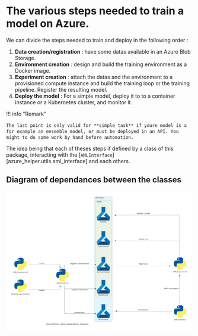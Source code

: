 # The various steps needed to train a model on Azure.

We can divide the steps needed to train and deploy in the following order :

1. **Data creation/registration** : have some datas available in an Azure Blob Storage.
2. **Environment creation** : design and build the training environment as a Docker image.
3. **Experiment creation** : attach the datas and the environment to a provisioned compute instance and build the training loop or the training pipeline. Register the resulting model.
4. **Deploy the model** : For a simple model, deploy it to to a container instance or a Kubernetes cluster, and monitor it.

!!! info "Remark"

    The last point is only valid for **simple task** if youre model is a for example an ensemble model, or must be deployed in an API. You might to do some work by hand before automation.

The idea being that each of theses steps if defined by a class of this package, interacting with the [`AMLInterface`][azure_helper.utils.aml_interface] and each others.

## Diagram of dependances between the classes

![dependences](../includes/dependancy_diagram.svg)

